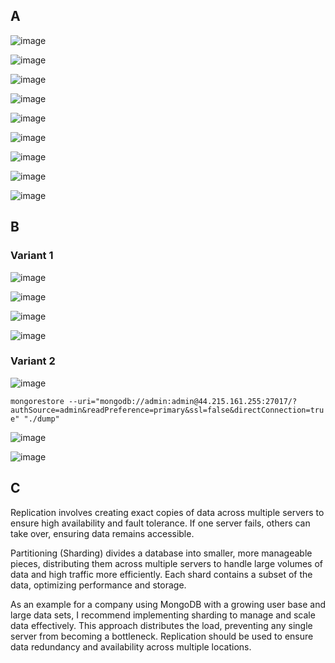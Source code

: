 ## A

![image](./A/authSource.jpg)

![image](./A/users.jpg)

![image](./A/user1.jpg)

![image](./A/user1_read.jpg)

![image](./A/user1_write.jpg)

![image](./A/user2.jpg)

![image](./A/user2_read.jpg)

![image](./A/user2_write.jpg)

![image](./A/user2_delete.jpg)

## B

### Variant 1

![image](./B/volume.jpg)

![image](./B/drop_collection.jpg)

![image](./B/backup_volume.jpg)

![image](./B/backup_db.jpg)

### Variant 2

![image](./B/terminal_backup.jpg)

`mongorestore --uri="mongodb://admin:admin@44.215.161.255:27017/?authSource=admin&readPreference=primary&ssl=false&directConnection=true" "./dump"`

![image](./B/terminal_restore.jpg)

![image](./B/terminal_restore_data.jpg)

## C

Replication involves creating exact copies of data across multiple servers to ensure high availability and fault tolerance. If one server fails, others can take over, ensuring data remains accessible.

Partitioning (Sharding) divides a database into smaller, more manageable pieces, distributing them across multiple servers to handle large volumes of data and high traffic more efficiently. Each shard contains a subset of the data, optimizing performance and storage.

As an example for a company using MongoDB with a growing user base and large data sets, I recommend implementing sharding to manage and scale data effectively. This approach distributes the load, preventing any single server from becoming a bottleneck. Replication should be used to ensure data redundancy and availability across multiple locations.
